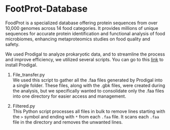 # FootProt-Database
FoodProt is a specialized database offering protein sequences from over 10,000 genomes across 14 food categories. It provides millions of unique sequences for accurate protein identification and functional analysis of food microbiomes, enhancing metaproteomics studies on food quality and safety.

We used Prodigal to analyze prokaryotic data, and to streamline the process and improve efficiency, we utilized several scripts.
You can go to this [link](https://github.com/hyattpd/Prodigal) to install Prodigal.

1. File_transfer.py<br>
We used this script to gather all the .faa files generated by Prodigal into a single folder. These files, along with the .gbk files, were created during the analysis, but we specifically wanted to consolidate only the .faa files into one directory for easier access and management.

2. Filtered.py<br>
This Python script processes all files in bulk to remove lines starting with the `>` symbol and ending with `*` from each `.faa` file. It scans each `.faa` file in the directory and removes the unwanted lines.
